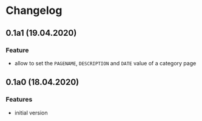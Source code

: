 # Changelog

## 0.1a1 (19.04.2020)
### Feature
* allow to set the `PAGENAME`, `DESCRIPTION` and `DATE` value of a category page

## 0.1a0 (18.04.2020)
### Features
* initial version
